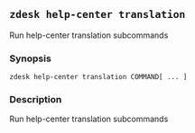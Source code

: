 ## `zdesk help-center translation`

Run help-center translation subcommands

### Synopsis

    zdesk help-center translation COMMAND[ ... ]

### Description

Run help-center translation subcommands

